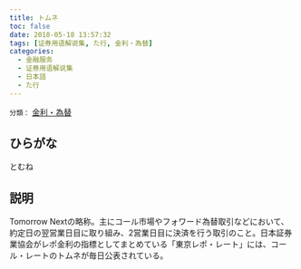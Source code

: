 ```yaml
---
title: トムネ
toc: false
date: 2018-05-18 13:57:32
tags: [证券用语解说集, た行, 金利・為替]
categories:
  - 金融服务
  - 证券用语解说集
  - 日本語
  - た行
---
```


`分類：` [金利・為替](/tags/金利・為替/)

## ひらがな

とむね

## 説明

Tomorrow Nextの略称。主にコール市場やフォワード為替取引などにおいて、約定日の翌営業日目に取り組み、2営業日目に決済を行う取引のこと。日本証券業協会がレポ金利の指標としてまとめている「東京レポ・レート」には、コール・レートのトムネが毎日公表されている。
